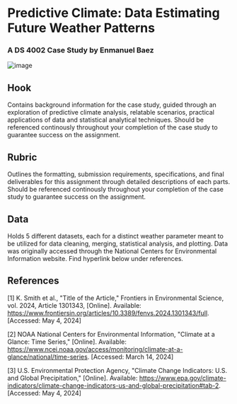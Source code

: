 # Predictive Climate: Data Estimating Future Weather Patterns
### A DS 4002 Case Study by Enmanuel Baez

![image](https://github.com/ejb6f/DS4002_CS3/assets/77286019/c0d37b57-c0b1-4924-aecf-9ca7260dc78a)

## Hook
Contains background information for the case study, guided through an exploration of predictive climate analysis, relatable scenarios, practical applications of data and statistical analytical techniques.
Should be referenced continously throughout your completion of the case study to guarantee success on the assignment.

## Rubric
Outlines the formatting, submission requirements, specifications, and final deliverables for this assignment through detailed descriptions of each parts.
Should be referenced continously throughout your completion of the case study to guarantee success on the assignment.

## Data
Holds 5 different datasets, each for a distinct weather parameter meant to be utilized for data cleaning, merging, statistical analysis, and plotting.
Data was originally accessed through the National Centers for Environmental Information website. Find hyperlink below under references.

## References
[1] K. Smith et al., "Title of the Article," Frontiers in Environmental Science, vol. 2024, Article 1301343, [Online]. Available: https://www.frontiersin.org/articles/10.3389/fenvs.2024.1301343/full. [Accessed: May 4, 2024]

[2] NOAA National Centers for Environmental Information, "Climate at a Glance: Time Series," [Online]. Available: https://www.ncei.noaa.gov/access/monitoring/climate-at-a-glance/national/time-series. [Accessed: March 14, 2024]

[3] U.S. Environmental Protection Agency, "Climate Change Indicators: U.S. and Global Precipitation," [Online]. Available: https://www.epa.gov/climate-indicators/climate-change-indicators-us-and-global-precipitation#tab-2. [Accessed: May 4, 2024]
